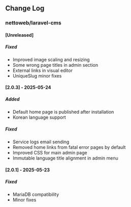 ## Change Log

### nettoweb/laravel-cms

#### [Unreleased]

##### Fixed

- Improved image scaling and resizing
- Some wrong page titles in admin section
- External links in visual editor
- UniqueSlug minor fixes

#### [2.0.3] - 2025-05-24

##### Added

- Default home page is published after installation
- Korean language support

##### Fixed

- Service logs email sending
- Removed home links from fatal error pages by default
- Improved CSS for main admin page
- Immutable language title alignment in admin menu

#### [2.0.1] - 2025-05-23

##### Fixed

- MariaDB compatibility
- Minor fixes

